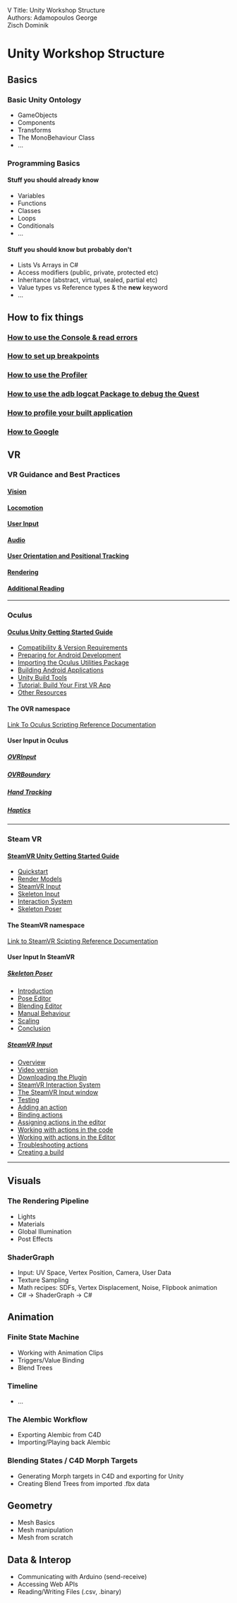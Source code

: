 V Title: Unity Workshop Structure  
Authors: Adamopoulos George   
Zisch Dominik  

Unity Workshop Structure
========================

Basics
------------------------
### Basic Unity Ontology
* GameObjects
* Components
* Transforms
* The MonoBehaviour  Class
* …

### Programming Basics
#### Stuff you should already know
* Variables
* Functions
* Classes
* Loops
* Conditionals
* …

#### Stuff you should know but probably don't
* Lists Vs Arrays in C#
* Access modifiers (public, private, protected etc)
* Inheritance (abstract, virtual, sealed, partial etc)
* Value types vs Reference types & the **new** keyword
* …

How to fix things
------------------------

### [How to use the Console & read errors](https://docs.unity3d.com/Manual/Console.html)  

### [How to set up breakpoints](https://docs.unity3d.com/Manual/ManagedCodeDebugging.html)  

### [How to use the Profiler](https://docs.unity3d.com/Manual/ProfilerWindow.html)  

### [How to use the adb logcat Package to debug the Quest](https://docs.unity3d.com/Packages/com.unity.mobile.android-logcat@0.1/manual/index.html)  

### [How to profile your built application](https://docs.unity3d.com/Manual/profiler-profiling-applications.html)  

### [How to Google]()

VR
------------------------

### VR Guidance and Best Practices
#### [Vision](https://developer.oculus.com/design/bp-vision/)
#### [Locomotion](https://developer.oculus.com/design/bp-locomotion/)  
#### [User Input](https://developer.oculus.com/design/bp-userinput/)  
#### [Audio](https://developer.oculus.com/design/bp-audio/)  
#### [User Orientation and Positional Tracking](https://developer.oculus.com/design/bp-orientation-tracking/)  
#### [Rendering](https://developer.oculus.com/design/bp-rendering/)
#### [Additional Reading](https://developer.oculus.com/design/bp-reading/)
---
### Oculus

#### [Oculus Unity Getting Started Guide](https://developer.oculus.com/documentation/unity/book-unity-gsg/)  

  * [Compatibility & Version Requirements](https://developer.oculus.com/documentation/unity/unity-req/)  
  * [Preparing for Android Development](https://developer.oculus.com/documentation/unity/unity-mobileprep/)  
  * [Importing the Oculus Utilities Package](https://developer.oculus.com/documentation/unity/unity-import/)  
  * [Building Android Applications](https://developer.oculus.com/documentation/unity/unity-build-android/)  
  * [Unity Build Tools](https://developer.oculus.com/documentation/unity/unity-build-android-tools/)  
  * [Tutorial: Build Your First VR App](https://developer.oculus.com/documentation/unity/unity-tutorial/)  
  * [Other Resources](https://developer.oculus.com/documentation/unity/unity-resources/)

#### The OVR namespace  
[Link To Oculus Scripting Reference Documentation](https://developer.oculus.com/reference/unity/1.43/)  

#### User Input in Oculus
##### [OVRInput](https://developer.oculus.com/documentation/unity/unity-ovrinput/)
##### [OVRBoundary](https://developer.oculus.com/documentation/unity/unity-ovrboundary/)
##### [Hand Tracking](https://developer.oculus.com/documentation/unity/unity-handtracking/)
##### [Haptics](https://developer.oculus.com/documentation/unity/unity-haptics/)

---

### Steam VR

#### [SteamVR Unity Getting Started Guide](https://valvesoftware.github.io/steamvr_unity_plugin/articles/intro.html)  

  * [Quickstart](https://valvesoftware.github.io/steamvr_unity_plugin/articles/Quickstart.html)  
  * [Render Models](https://valvesoftware.github.io/steamvr_unity_plugin/articles/Render-Models.html)    
  * [SteamVR Input](https://valvesoftware.github.io/steamvr_unity_plugin/articles/SteamVR-Input.html)    
  * [Skeleton Input](https://valvesoftware.github.io/steamvr_unity_plugin/articles/Skeleton-Input.html)  
  * [Interaction System](https://valvesoftware.github.io/steamvr_unity_plugin/articles/Interaction-System.html)  
  * [Skeleton Poser](https://valvesoftware.github.io/steamvr_unity_plugin/articles/Skeleton-Poser.html)  

#### The SteamVR namespace  
[Link to SteamVR Scipting Reference Documentation](https://valvesoftware.github.io/steamvr_unity_plugin/api/index.html)

#### User Input In SteamVR  
##### [Skeleton Poser](https://valvesoftware.github.io/steamvr_unity_plugin/tutorials/Skeleton-Poser.html)  
* [Introduction](https://valvesoftware.github.io/steamvr_unity_plugin/tutorials/Skeleton-Poser.html#introduction)  
* [Pose Editor](https://valvesoftware.github.io/steamvr_unity_plugin/tutorials/Skeleton-Poser.html#pose-editor)  
* [Blending Editor](https://valvesoftware.github.io/steamvr_unity_plugin/tutorials/Skeleton-Poser.html#blending-editor)  
* [Manual Behaviour](https://valvesoftware.github.io/steamvr_unity_plugin/tutorials/Skeleton-Poser.html#manual-behaviours)  
* [Scaling](https://valvesoftware.github.io/steamvr_unity_plugin/tutorials/Skeleton-Poser.html#scaling)  
* [Conclusion](https://valvesoftware.github.io/steamvr_unity_plugin/tutorials/Skeleton-Poser.html#conclusion)  

##### [SteamVR Input](https://valvesoftware.github.io/steamvr_unity_plugin/tutorials/SteamVR-Input.html)
* [Overview](https://valvesoftware.github.io/steamvr_unity_plugin/tutorials/SteamVR-Input.html#overview)
* [Video version](https://valvesoftware.github.io/steamvr_unity_plugin/tutorials/SteamVR-Input.html#video-version)
* [Downloading the Plugin](https://valvesoftware.github.io/steamvr_unity_plugin/tutorials/SteamVR-Input.html#downloading-the-plugin)
* [SteamVR Interaction System](https://valvesoftware.github.io/steamvr_unity_plugin/tutorials/SteamVR-Input.html#steamvr-interaction-system)
* [The SteamVR Input window](https://valvesoftware.github.io/steamvr_unity_plugin/tutorials/SteamVR-Input.html#testing)
* [Testing](https://valvesoftware.github.io/steamvr_unity_plugin/tutorials/SteamVR-Input.html#testing)
* [Adding an action](https://valvesoftware.github.io/steamvr_unity_plugin/tutorials/SteamVR-Input.html#adding-an-action)
* [Binding actions](https://valvesoftware.github.io/steamvr_unity_plugin/tutorials/SteamVR-Input.html#binding-actions)
* [Assigning actions in the editor](https://valvesoftware.github.io/steamvr_unity_plugin/tutorials/SteamVR-Input.html#assigning-actions-in-the-editor)
* [Working with actions in the code](https://valvesoftware.github.io/steamvr_unity_plugin/tutorials/SteamVR-Input.html#working-with-actions-in-the-code)
* [Working with actions in the Editor](https://valvesoftware.github.io/steamvr_unity_plugin/tutorials/SteamVR-Input.html#working-with-actions-in-the-editor)
* [Troubleshooting actions](https://valvesoftware.github.io/steamvr_unity_plugin/tutorials/SteamVR-Input.html#troubleshooting-actions)
* [Creating a build](https://valvesoftware.github.io/steamvr_unity_plugin/tutorials/SteamVR-Input.html#creating-a-build)
---
Visuals
------------------------
### The Rendering Pipeline
* Lights
* Materials
* Global Illumination
* Post Effects

### ShaderGraph
* Input: UV Space, Vertex Position, Camera, User Data
* Texture Sampling
* Math recipes: SDFs, Vertex Displacement, Noise, Flipbook animation
* C# -> ShaderGraph -> C#

Animation
------------------------
### Finite State Machine
* Working with Animation Clips
* Triggers/Value Binding
* Blend Trees

### Timeline
* …

### The Alembic Workflow
* Exporting Alembic from C4D
* Importing/Playing back Alembic

### Blending States / C4D Morph Targets
* Generating Morph targets in C4D and exporting for Unity
* Creating Blend Trees from imported .fbx data

Geometry
------------------------
* Mesh Basics
* Mesh manipulation
* Mesh from scratch

Data & Interop
------------------------
* Communicating with Arduino (send-receive)
* Accessing Web APIs
* Reading/Writing Files (.csv, .binary)

